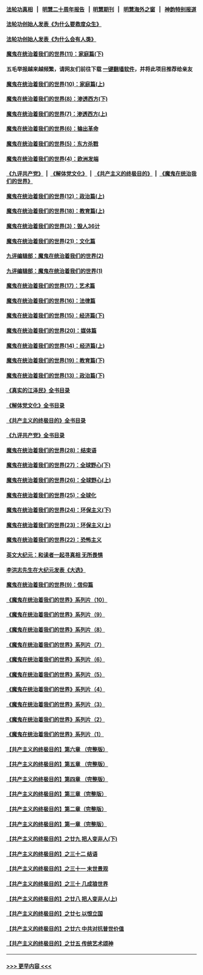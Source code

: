 #### [法轮功真相](https://github.com/gfw-breaker/truth/blob/master/README.md?t=0) &nbsp;&nbsp;|&nbsp;&nbsp; [明慧二十周年报告](https://github.com/gfw-breaker/mh-reports/blob/master/README.md?t=0) &nbsp;&nbsp;|&nbsp;&nbsp;[明慧期刊](https://github.com/gfw-breaker/mh-qikan) &nbsp;&nbsp;|&nbsp;&nbsp; [明慧海外之窗](https://github.com/gfw-breaker/mh-news/blob/master/README.md?t=0) &nbsp;&nbsp;|&nbsp;&nbsp; [神韵特别报道](https://github.com/gfw-breaker/mh-news/blob/master/shenyun.md?t=0)
#### [法轮功创始人发表《为什么要救度众生》](../pages/nsc422/n13975246.md?t=05010643) 
#### [法轮功创始人发表《为什么会有人类》](../pages/nsc422/n13912117.md?t=05010643) 
#### [魔鬼在统治着我们的世界(11)：家庭篇(下)](../pages/nsc422/n10440961.md?t=05010643) 
#### 五毛举报越来越频繁，请网友们前往下载 [一键翻墙软件](https://github.com/gfw-breaker/ssr-accounts)，并将此项目推荐给亲友
#### [魔鬼在统治着我们的世界(10)：家庭篇(上)](../pages/nsc422/n10435448.md?t=05010643) 
#### [魔鬼在统治着我们的世界(8)：渗透西方(下)](../pages/nsc422/n10429603.md?t=05010643) 
#### [魔鬼在统治着我们的世界(7)：渗透西方(上)](../pages/nsc422/n10426013.md?t=05010643) 
#### [魔鬼在统治着我们的世界(6)：输出革命](../pages/nsc422/n10421536.md?t=05010643) 
#### [魔鬼在统治着我们的世界(5)：东方杀戮](../pages/nsc422/n10417707.md?t=05010643) 
#### [魔鬼在统治着我们的世界(4)：欧洲发端](../pages/nsc422/n10414890.md?t=05010643) 
#### [《九评共产党》](https://github.com/begood0513/9ping.md/blob/master/README.md) &nbsp;|&nbsp; [《解体党文化》](../../../../jtdwh.md/blob/master/README.md)  &nbsp;|&nbsp; [《共产主义的终极目的》](../../../../gczydzjmd.md/blob/master/README.md) &nbsp;|&nbsp; [《魔鬼在统治我们的世界》](../../../../mgztzwmdsj.md/blob/master/README.md) 
#### [魔鬼在统治着我们的世界(12)：政治篇(上)](../pages/nsc422/n10444576.md?t=05010643) 
#### [魔鬼在统治着我们的世界(18)：教育篇(上)](../pages/nsc422/n10526970.md?t=05010643) 
#### [魔鬼在统治着我们的世界(3)：毁人36计](../pages/nsc422/n10411583.md?t=05010643) 
#### [魔鬼在统治着我们的世界(21)：文化篇](../pages/nsc422/n10597706.md?t=05010643) 
#### [九评编辑部：魔鬼在统治着我们的世界(2)](../pages/nsc422/n10410036.md?t=05010643) 
#### [九评编辑部：魔鬼在统治着我们的世界(1)](../pages/nsc422/n10406825.md?t=05010643) 
#### [魔鬼在统治着我们的世界(17)：艺术篇](../pages/nsc422/n10499093.md?t=05010643) 
#### [魔鬼在统治着我们的世界(16)：法律篇](../pages/nsc422/n10485969.md?t=05010643) 
#### [魔鬼在统治着我们的世界(15)：经济篇(下)](../pages/nsc422/n10469975.md?t=05010643) 
#### [魔鬼在统治着我们的世界(20)：媒体篇](../pages/nsc422/n10586579.md?t=05010643) 
#### [魔鬼在统治着我们的世界(14)：经济篇(上)](../pages/nsc422/n10457370.md?t=05010643) 
#### [魔鬼在统治着我们的世界(19)：教育篇(下)](../pages/nsc422/n10564808.md?t=05010643) 
#### [魔鬼在统治着我们的世界(13)：政治篇(下)](../pages/nsc422/n10448270.md?t=05010643) 
#### [《真实的江泽民》全书目录](../pages/nsc422/n13721399.md?t=05010643) 
#### [《解体党文化》全书目录](../pages/nsc422/n13721157.md?t=05010643) 
#### [《共产主义的终极目的》全书目录](../pages/nsc422/n13721048.md?t=05010643) 
#### [《九评共产党》全书目录](../pages/nsc422/n13708085.md?t=05010643) 
#### [魔鬼在统治着我们的世界(28)：结束语](../pages/nsc422/n10936246.md?t=05010643) 
#### [魔鬼在统治着我们的世界(27)：全球野心(下)](../pages/nsc422/n10928319.md?t=05010643) 
#### [魔鬼在统治着我们的世界(26)：全球野心(上)](../pages/nsc422/n10900318.md?t=05010643) 
#### [魔鬼在统治着我们的世界(25)：全球化](../pages/nsc422/n10788205.md?t=05010643) 
#### [魔鬼在统治着我们的世界(24)：环保主义(下)](../pages/nsc422/n10695307.md?t=05010643) 
#### [魔鬼在统治着我们的世界(23)：环保主义(上)](../pages/nsc422/n10688613.md?t=05010643) 
#### [魔鬼在统治着我们的世界(22)：恐怖主义](../pages/nsc422/n10614727.md?t=05010643) 
#### [英文大纪元：和读者一起寻真相 无所畏惧](../pages/nsc422/n12542027.md?t=05010643) 
#### [李洪志先生在大纪元发表《大选》](../pages/nsc422/n12534746.md?t=05010643) 
#### [魔鬼在统治着我们的世界(9)：信仰篇](../pages/nsc422/n10432159.md?t=05010643) 
#### [《魔鬼在统治着我们的世界》系列片（10）](../pages/nsc422/n12292670.md?t=05010643) 
#### [《魔鬼在统治着我们的世界》系列片（9）](../pages/nsc422/n12290859.md?t=05010643) 
#### [《魔鬼在统治着我们的世界》系列片（8）](../pages/nsc422/n12287445.md?t=05010643) 
#### [《魔鬼在统治着我们的世界》系列片（7）](../pages/nsc422/n12283425.md?t=05010643) 
#### [《魔鬼在统治着我们的世界》系列片（6）](../pages/nsc422/n12282314.md?t=05010643) 
#### [《魔鬼在统治着我们的世界》系列片（5）](../pages/nsc422/n12281419.md?t=05010643) 
#### [《魔鬼在统治着我们的世界》系列片（4）](../pages/nsc422/n12274024.md?t=05010643) 
#### [《魔鬼在统治着我们的世界》系列片（3）](../pages/nsc422/n12271322.md?t=05010643) 
#### [《魔鬼在统治着我们的世界》系列片（2）](../pages/nsc422/n12269049.md?t=05010643) 
#### [《魔鬼在统治着我们的世界》系列片（1）](../pages/nsc422/n12267575.md?t=05010643) 
#### [【共产主义的终极目的】第六章 （完整版）](../pages/nsc422/n11428913.md?t=05010643) 
#### [【共产主义的终极目的】第五章 （完整版）](../pages/nsc422/n11428912.md?t=05010643) 
#### [【共产主义的终极目的】第四章 （完整版）](../pages/nsc422/n11428907.md?t=05010643) 
#### [【共产主义的终极目的】第三章（完整版）](../pages/nsc422/n11428848.md?t=05010643) 
#### [【共产主义的终极目的】第二章（完整版）](../pages/nsc422/n11428831.md?t=05010643) 
#### [【共产主义的终极目的】第一章（完整版）](../pages/nsc422/n11417651.md?t=05010643) 
#### [【共产主义的终极目的】之廿九 把人变非人(下)](../pages/nsc422/n11344140.md?t=05010643) 
#### [【共产主义的终极目的】之三十二 结语](../pages/nsc422/n11360535.md?t=05010643) 
#### [【共产主义的终极目的】之三十一 末世景观](../pages/nsc422/n11351129.md?t=05010643) 
#### [【共产主义的终极目的】之三十 几成狼世界](../pages/nsc422/n11348280.md?t=05010643) 
#### [【共产主义的终极目的】之廿八 把人变非人(上)](../pages/nsc422/n11340492.md?t=05010643) 
#### [【共产主义的终极目的】之廿七 以恨立国](../pages/nsc422/n11336944.md?t=05010643) 
#### [【共产主义的终极目的】之廿六 中共对抗普世价值](../pages/nsc422/n11324785.md?t=05010643) 
#### [【共产主义的终极目的】之廿五 传统艺术颂神](../pages/nsc422/n11296396.md?t=05010643) 

----
#### [ >>> 更早内容 <<< ](../indexes/nsc422-earlier.md)
